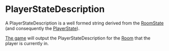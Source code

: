 # PlayerStateDescription

A PlayerStateDescription is a well formed string derived from the [RoomState](./roomState.md) (and consequently the [PlayerState](./PlayerState.md)).

[The game](../architecture/klickerKnight.md) will output the PlayerStateDescription
for the [Room](./room.md) that the player is currently in.
